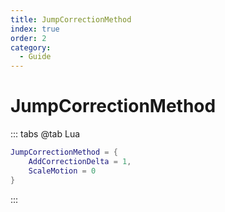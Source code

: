 ```yaml
---
title: JumpCorrectionMethod
index: true
order: 2
category:
  - Guide
---
```


# JumpCorrectionMethod
::: tabs
@tab Lua
```lua
JumpCorrectionMethod = {
    AddCorrectionDelta = 1,
    ScaleMotion = 0
}
```
:::